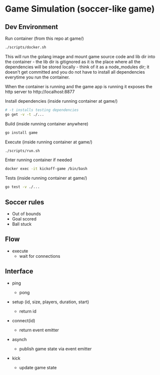 # Game Simulation (soccer-like game)

## Dev Environment

Run container (from this repo at game/)
```sh
./scripts/docker.sh
```

This will run the golang image and mount game source code and lib dir into the container - the lib dir is gitignored as it is the place where all the dependencies will be stored locally - think of it as a node_modules dir; it doesn't get committed and you do not have to install all dependencies everytime you run the container.

When the container is running and the game app is running it exposes the http server to http://localhost:8877

Install dependencies (inside running container at game/)
```sh
# -t installs testing dependencies
go get -v -t ./...
```

Build (inside running container anywhere)
```sh
go install game
```

Execute (inside running container at game/)
```sh
./scripts/run.sh
```

Enter running container if needed
```sh
docker exec -it kickoff-game /bin/bash
```

Tests (inside running container at game/)
```sh
go test -v ./...
```

## Soccer rules

- Out of bounds
- Goal scored
- Ball stuck


## Flow

- execute
  - wait for connections


## Interface

- ping
  - pong

- setup (id, size, players, duration, start)
  - return id

- connect(id)
  - return event emitter

- asynch
  - publish game state via event emitter

- kick
  - update game state
